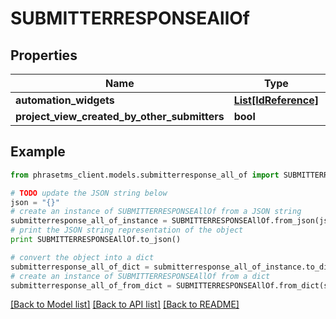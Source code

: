 # SUBMITTERRESPONSEAllOf

## Properties

| Name                                         | Type                                    | Description | Notes      |
| -------------------------------------------- | --------------------------------------- | ----------- | ---------- |
| **automation_widgets**                       | [**List[IdReference]**](IdReference.md) |             |
| **project_view_created_by_other_submitters** | **bool**                                |             | [optional] |

## Example

```python
from phrasetms_client.models.submitterresponse_all_of import SUBMITTERRESPONSEAllOf

# TODO update the JSON string below
json = "{}"
# create an instance of SUBMITTERRESPONSEAllOf from a JSON string
submitterresponse_all_of_instance = SUBMITTERRESPONSEAllOf.from_json(json)
# print the JSON string representation of the object
print SUBMITTERRESPONSEAllOf.to_json()

# convert the object into a dict
submitterresponse_all_of_dict = submitterresponse_all_of_instance.to_dict()
# create an instance of SUBMITTERRESPONSEAllOf from a dict
submitterresponse_all_of_from_dict = SUBMITTERRESPONSEAllOf.from_dict(submitterresponse_all_of_dict)
```

[[Back to Model list]](../README.md#documentation-for-models) [[Back to API list]](../README.md#documentation-for-api-endpoints) [[Back to README]](../README.md)
